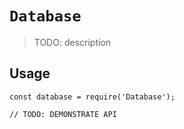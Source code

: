 # `Database`

> TODO: description

## Usage

```
const database = require('Database');

// TODO: DEMONSTRATE API
```
